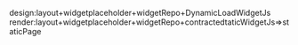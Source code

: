 design:layout+widgetplaceholder+widgetRepo+DynamicLoadWidgetJs
render:layout+widgetplaceholder+widgetRepo+contractedtaticWidgetJs=>staticPage